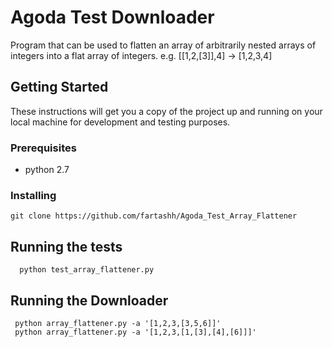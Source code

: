 # Agoda Test Downloader

Program that can be used to flatten an array of arbitrarily nested arrays of integers into a flat array of integers. e.g. [[1,2,[3]],4] -> [1,2,3,4]
## Getting Started

These instructions will get you a copy of the project up and running on your local machine for development and testing purposes.

### Prerequisites
 - python 2.7

### Installing

```
git clone https://github.com/fartashh/Agoda_Test_Array_Flattener
```


## Running the tests

```
  python test_array_flattener.py 
```

## Running the Downloader


```
 python array_flattener.py -a '[1,2,3,[3,5,6]]'
 python array_flattener.py -a '[1,2,3,[1,[3],[4],[6]]]' 
```



